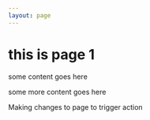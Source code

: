 ```yaml
---
layout: page
---
```


# this is page 1

some content goes here

some more content goes here

Making changes to page to trigger action
